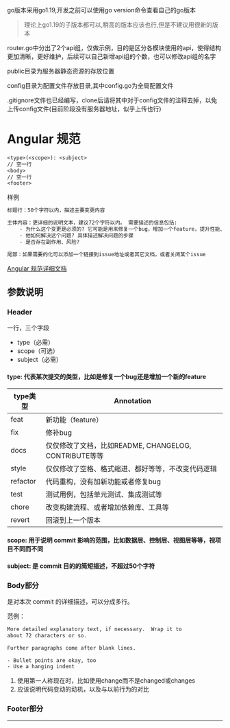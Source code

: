 go版本采用go1.19,开发之前可以使用go version命令查看自己的go版本

> 理论上go1.19的子版本都可以,稍高的版本应该也行,但是不建议用很新的版本

router.go中分出了2个api组，仅做示例，目的是区分各模块使用的api，使得结构更加清晰，更好维护，后续可以自己新增api组的个数，也可以修改api组的名字

public目录为服务器静态资源的存放位置

config目录为配置文件存放目录,其中config.go为全局配置文件

.gitignore文件也已经编写，clone后请将其中对于config文件的注释去掉，以免上传config文件(目前阶段没有服务器地址，似乎上传也行)



# Angular 规范

```txt
<type>(<scope>): <subject>
// 空一行
<body>
// 空一行
<footer>
```

样例

```txt
标题行：50个字符以内，描述主要变更内容

主体内容：更详细的说明文本，建议72个字符以内。 需要描述的信息包括: 
    - 为什么这个变更是必须的? 它可能是用来修复一个bug，增加一个feature，提升性能、可靠性、稳定性等等
    - 他如何解决这个问题? 具体描述解决问题的步骤
    - 是否存在副作用、风险? 

尾部：如果需要的化可以添加一个链接到issue地址或者其它文档，或者关闭某个issue
```

[Angular 规范详细文档](https://docs.google.com/document/d/1QrDFcIiPjSLDn3EL15IJygNPiHORgU1_OOAqWjiDU5Y)

## 参数说明

### Header

一行，三个字段

- type（必需）
- scope（可选）
- subject（必需）

#### type: 代表某次提交的类型，比如是修复一个bug还是增加一个新的feature

| type类型 | Annotation |
|--|--|
| feat	 | 新功能（feature） |
| fix	 | 修补bug |
| docs	 | 仅仅修改了文档，比如README, CHANGELOG, CONTRIBUTE等等 |
| style	 | 仅仅修改了空格、格式缩进、都好等等，不改变代码逻辑 |
| refactor | 代码重构，没有加新功能或者修复bug |
| test	 | 测试用例，包括单元测试、集成测试等 |
| chore	 | 改变构建流程、或者增加依赖库、工具等 |
| revert | 回滚到上一个版本 |

#### scope: 用于说明 commit 影响的范围，比如数据层、控制层、视图层等等，视项目不同而不同

#### subject: 是 commit 目的的简短描述，不超过50个字符

### Body部分

是对本次 commit 的详细描述，可以分成多行。

范例：

```txt
More detailed explanatory text, if necessary.  Wrap it to 
about 72 characters or so. 

Further paragraphs come after blank lines.

- Bullet points are okay, too
- Use a hanging indent
```

1. 使用第一人称现在时，比如使用change而不是changed或changes
2. 应该说明代码变动的动机，以及与以前行为的对比

### Footer部分

----